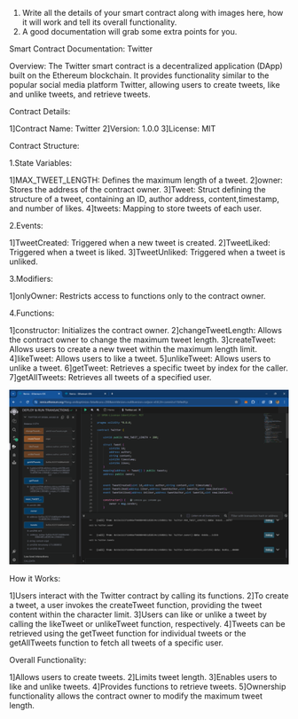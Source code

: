 1) Write all the details of your smart contract along with images here, how it will work and tell its overall functionality.
2) A good documentation will grab some extra points for you.

Smart Contract Documentation: Twitter

Overview:
The Twitter smart contract is a decentralized application (DApp) built on the Ethereum blockchain. It provides functionality similar to the popular social media platform Twitter, allowing users to create tweets, like and unlike tweets, and retrieve tweets.

Contract Details:

1]Contract Name: Twitter
2]Version: 1.0.0
3]License: MIT

Contract Structure:

1.State Variables:

1]MAX_TWEET_LENGTH: Defines the maximum length of a tweet.
2]owner: Stores the address of the contract owner.
3]Tweet: Struct defining the structure of a tweet, containing an ID, author address, content,timestamp, and number of likes.
4]tweets: Mapping to store tweets of each user.

2.Events:

1]TweetCreated: Triggered when a new tweet is created.
2]TweetLiked: Triggered when a tweet is liked.
3]TweetUnliked: Triggered when a tweet is unliked.

3.Modifiers:

1]onlyOwner: Restricts access to functions only to the contract owner.

4.Functions:

1]constructor: Initializes the contract owner.
2]changeTweetLength: Allows the contract owner to change the maximum tweet length.
3]createTweet: Allows users to create a new tweet within the maximum length limit.
4]likeTweet: Allows users to like a tweet.
5]unlikeTweet: Allows users to unlike a tweet.
6]getTweet: Retrieves a specific tweet by index for the caller.
7]getAllTweets: Retrieves all tweets of a specified user.

![remix image](image.png)

How it Works:

1]Users interact with the Twitter contract by calling its functions.
2]To create a tweet, a user invokes the createTweet function, providing the tweet content within the character limit.
3]Users can like or unlike a tweet by calling the likeTweet or unlikeTweet function, respectively.
4]Tweets can be retrieved using the getTweet function for individual tweets or the getAllTweets function to fetch all tweets of a specific user.

Overall Functionality:

1]Allows users to create tweets.
2]Limits tweet length.
3]Enables users to like and unlike tweets.
4]Provides functions to retrieve tweets.
5]Ownership functionality allows the contract owner to modify the maximum tweet length.


